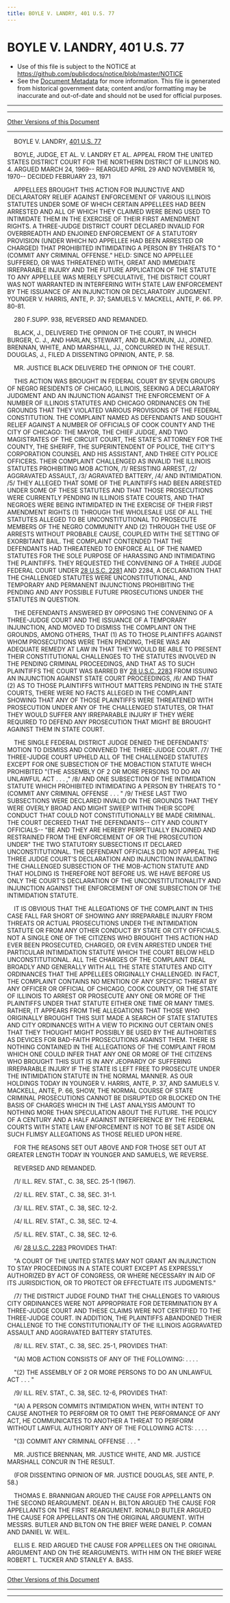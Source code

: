 ```yaml
---
title: BOYLE V. LANDRY, 401 U.S. 77
---
```


# BOYLE V. LANDRY, 401 U.S. 77

* Use of this file is subject to the NOTICE at https://github.com/publicdocs/notice/blob/master/NOTICE
* See the [Document Metadata](../../../index.md) for more information.
  This file is generated from historical government data; content and/or formatting may be inaccurate and out-of-date and should not be used for official purposes.

----------
----------

[Other Versions of this Document](https://publicdocs.github.io/go/links?ns=uslm-x&ref=%2Fus%2Fcourts%2Fscotus%2FusReporter%2F401%2F77)

----------

    BOYLE V. LANDRY, [401 U.S. 77][/us/courts/scotus/usReporter/401/77]

    BOYLE, JUDGE, ET AL. V. LANDRY ET AL. APPEAL FROM THE UNITED STATES DISTRICT COURT FOR THE NORTHERN DISTRICT OF ILLINOIS NO. 4.  ARGUED MARCH 24, 1969-- REARGUED APRIL 29 AND NOVEMBER 16, 1970-- DECIDED FEBRUARY 23, 1971

    APPELLEES BROUGHT THIS ACTION FOR INJUNCTIVE AND DECLARATORY RELIEF AGAINST ENFORCEMENT OF VARIOUS ILLINOIS STATUTES UNDER SOME OF WHICH CERTAIN APPELLEES HAD BEEN ARRESTED AND ALL OF WHICH THEY CLAIMED WERE BEING USED TO INTIMIDATE THEM IN THE EXERCISE OF THEIR FIRST AMENDMENT RIGHTS.  A THREE-JUDGE DISTRICT COURT DECLARED INVALID FOR OVERBREADTH AND ENJOINED ENFORCEMENT OF A STATUTORY PROVISION (UNDER WHICH NO APPELLEE HAD BEEN ARRESTED OR CHARGED) THAT PROHIBITED INTIMIDATING A PERSON BY THREATS TO "(COMMIT ANY CRIMINAL OFFENSE."  HELD:  SINCE NO APPELLEE SUFFERED, OR WAS THREATENED WITH, GREAT AND IMMEDIATE IRREPARABLE INJURY AND THE FUTURE APPLICATION OF THE STATUTE TO ANY APPELLEE WAS MERELY SPECULATIVE, THE DISTRICT COURT WAS NOT WARRANTED IN INTERFERING WITH STATE LAW ENFORCEMENT BY THE ISSUANCE OF AN INJUNCTION OR DECLARATORY JUDGMENT.  YOUNGER V. HARRIS, ANTE, P. 37; SAMUELS V. MACKELL, ANTE, P. 66.  PP. 80-81.

    280 F.SUPP.  938, REVERSED AND REMANDED.

    BLACK, J., DELIVERED THE OPINION OF THE COURT, IN WHICH BURGER, C. J., AND HARLAN, STEWART, AND BLACKMUN, JJ., JOINED.  BRENNAN, WHITE, AND MARSHALL, JJ., CONCURRED IN THE RESULT.  DOUGLAS, J., FILED A DISSENTING OPINION, ANTE, P. 58.

    MR. JUSTICE BLACK DELIVERED THE OPINION OF THE COURT.

    THIS ACTION WAS BROUGHT IN FEDERAL COURT BY SEVEN GROUPS OF NEGRO RESIDENTS OF CHICAGO, ILLINOIS, SEEKING A DECLARATORY JUDGMENT AND AN INJUNCTION AGAINST THE ENFORCEMENT OF A NUMBER OF ILLINOIS STATUTES AND CHICAGO ORDINANCES ON THE GROUNDS THAT THEY VIOLATED VARIOUS PROVISIONS OF THE FEDERAL CONSTITUTION.  THE COMPLAINT NAMED AS DEFENDANTS AND SOUGHT RELIEF AGAINST A NUMBER OF OFFICIALS OF COOK COUNTY AND THE CITY OF CHICAGO: THE MAYOR, THE CHIEF JUDGE, AND TWO MAGISTRATES OF THE CIRCUIT COURT, THE STATE'S ATTORNEY FOR THE COUNTY, THE SHERIFF, THE SUPERINTENDENT OF POLICE, THE CITY'S CORPORATION COUNSEL AND HIS ASSISTANT, AND THREE CITY POLICE OFFICERS.  THEIR COMPLAINT CHALLENGED AS INVALID THE ILLINOIS STATUTES PROHIBITING MOB ACTION, /1/  RESISTING ARREST, /2/  AGGRAVATED ASSAULT, /3/  AGRAVATED BATTERY, /4/  AND INTIMIDATION.  /5/  THEY ALLEGED THAT SOME OF THE PLAINTIFFS HAD BEEN ARRESTED UNDER SOME OF THESE STATUTES AND THAT THOSE PROSECUTIONS WERE CURRENTLY PENDING IN ILLINOIS STATE COURTS, AND THAT NEGROES WERE BEING INTIMIDATED IN THE EXERCISE OF THEIR FIRST AMENDMENT RIGHTS (1) THROUGH THE WHOLESALE USE OF ALL THE STATUTES ALLEGED TO BE UNCONSTITUTIONAL TO PROSECUTE MEMBERS OF THE NEGRO COMMUNITY AND (2) THROUGH THE USE OF ARRESTS WITHOUT PROBABLE CAUSE, COUPLED WITH THE SETTING OF EXORBITANT BAIL.  THE COMPLAINT CONTENDED THAT THE DEFENDANTS HAD THREATENED TO ENFORCE ALL OF THE NAMED STATUTES FOR THE SOLE PURPOSE OF HARASSING AND INTIMIDATING THE PLAINTIFFS.  THEY REQUESTED THE CONVENING OF A THREE JUDGE FEDERAL COURT UNDER [28 U.S.C. 2281][/us/usc/t28/s2281] AND 2284, A DECLARATION THAT THE CHALLENGED STATUTES WERE UNCONSTITUTIONAL, AND TEMPORARY AND PERMANENT INJUNCTIONS PROHIBITING THE PENDING AND ANY POSSIBLE FUTURE PROSECUTIONS UNDER THE STATUTES IN QUESTION.

    THE DEFENDANTS ANSWERED BY OPPOSING THE CONVENING OF A THREE-JUDGE COURT AND THE ISSUANCE OF A TEMPORARY INJUNCTION, AND MOVED TO DISMISS THE COMPLAINT ON THE GROUNDS, AMONG OTHERS, THAT (1) AS TO THOSE PLAINTIFFS AGAINST WHOM PROSECUTIONS WERE THEN PENDING, THERE WAS AN ADEQUATE REMEDY AT LAW IN THAT THEY WOULD BE ABLE TO PRESENT THEIR CONSTITUTIONAL CHALLENGES TO THE STATUTES INVOLVED IN THE PENDING CRIMINAL PROCEEDINGS, AND THAT AS TO SUCH PLAINTIFFS THE COURT WAS BARRED BY [28 U.S.C. 2283][/us/usc/t28/s2283] FROM ISSUING AN INJUNCTION AGAINST STATE COURT PROCEEDINGS, /6/  AND THAT (2) AS TO THOSE PLAINTIFFS WITHOUT MATTERS PENDING IN THE STATE COURTS, THERE WERE NO FACTS ALLEGED IN THE COMPLAINT SHOWING THAT ANY OF THOSE PLAINTIFFS WERE THREATENED WITH PROSECUTION UNDER ANY OF THE CHALLENGED STATUTES, OR THAT THEY WOULD SUFFER ANY IRREPARABLE INJURY IF THEY WERE REQUIRED TO DEFEND ANY PROSECUTION THAT MIGHT BE BROUGHT AGAINST THEM IN STATE COURT.

    THE SINGLE FEDERAL DISTRICT JUDGE DENIED THE DEFENDANTS' MOTION TO DISMISS AND CONVENED THE THREE-JUDGE COURT.  /7/  THE THREE-JUDGE COURT UPHELD ALL OF THE CHALLENGED STATUTES EXCEPT FOR ONE SUBSECTION OF THE MOBACTION STATUTE WHICH PROHIBITED "(THE ASSEMBLY OF 2 OR MORE PERSONS TO DO AN UNLAWFUL ACT . . . ,"  /8/  AND ONE SUBSECTION OF THE INTIMIDATION STATUTE WHICH PROHIBITED INTIMIDATING A PERSON BY THREATS TO "(COMMIT ANY CRIMINAL OFFENSE . . . "  /9/  THESE LAST TWO SUBSECTIONS WERE DECLARED INVALID ON THE GROUNDS THAT THEY WERE OVERLY BROAD AND MIGHT SWEEP WITHIN THEIR SCOPE CONDUCT THAT COULD NOT CONSTITUTIONALLY BE MADE CRIMINAL.  THE COURT DECREED THAT THE DEFENDANTS-- CITY AND COUNTY OFFICIALS-- "BE AND THEY ARE HEREBY PERPETUALLY ENJOINED AND RESTRAINED FROM THE ENFORCEMENT OF OR THE PROSECUTION UNDER" THE TWO STATUTORY SUBSECTIONS IT DECLARED UNCONSTITUTIONAL.  THE DEFENDANT OFFICIALS DID NOT APPEAL THE THREE JUDGE COURT'S DECLARATION AND INJUNCTION INVALIDATING THE CHALLENGED SUBSECTION OF THE MOB-ACTION STATUTE AND THAT HOLDING IS THEREFORE NOT BEFORE US.  WE HAVE BEFORE US ONLY THE COURT'S DECLARATION OF THE UNCONSTITUTIONALITY AND INJUNCTION AGAINST THE ENFORCEMENT OF ONE SUBSECTION OF THE INTIMIDATION STATUTE.

    IT IS OBVIOUS THAT THE ALLEGATIONS OF THE COMPLAINT IN THIS CASE FALL FAR SHORT OF SHOWING ANY IRREPARABLE INJURY FROM THREATS OR ACTUAL PROSECUTIONS UNDER THE INTIMIDATION STATUTE OR FROM ANY OTHER CONDUCT BY STATE OR CITY OFFICIALS.  NOT A SINGLE ONE OF THE CITIZENS WHO BROUGHT THIS ACTION HAD EVER BEEN PROSECUTED, CHARGED, OR EVEN ARRESTED UNDER THE PARTICULAR INTIMIDATION STATUTE WHICH THE COURT BELOW HELD UNCONSTITUTIONAL.  ALL THE CHARGES OF THE COMPLAINT DEAL BROADLY AND GENERALLY WITH ALL THE STATE STATUTES AND CITY ORDINANCES THAT THE APPELLEES ORIGINALLY CHALLENGED.  IN FACT, THE COMPLAINT CONTAINS NO MENTION OF ANY SPECIFIC THREAT BY ANY OFFICER OR OFFICIAL OF CHICAGO, COOK COUNTY, OR THE STATE OF ILLINOIS TO ARREST OR PROSECUTE ANY ONE OR MORE OF THE PLAINTIFFS UNDER THAT STATUTE EITHER ONE TIME OR MANY TIMES.  RATHER, IT APPEARS FROM THE ALLEGATIONS THAT THOSE WHO ORIGINALLY BROUGHT THIS SUIT MADE A SEARCH OF STATE STATUTES AND CITY ORDINANCES WITH A VIEW TO PICKING OUT CERTAIN ONES THAT THEY THOUGHT MIGHT POSSIBLY BE USED BY THE AUTHORITIES AS DEVICES FOR BAD-FAITH PROSECUTIONS AGAINST THEM.  THERE IS NOTHING CONTAINED IN THE ALLEGATIONS OF THE COMPLAINT FROM WHICH ONE COULD INFER THAT ANY ONE OR MORE OF THE CITIZENS WHO BROUGHT THIS SUIT IS IN ANY JEOPARDY OF SUFFERING IRREPARABLE INJURY IF THE STATE IS LEFT FREE TO PROSECUTE UNDER THE INTIMIDATION STATUTE IN THE NORMAL MANNER.  AS OUR HOLDINGS TODAY IN YOUNGER V. HARRIS, ANTE, P. 37, AND SAMUELS V. MACKELL, ANTE, P. 66, SHOW, THE NORMAL COURSE OF STATE CRIMINAL PROSECUTIONS CANNOT BE DISRUPTED OR BLOCKED ON THE BASIS OF CHARGES WHICH IN THE LAST ANALYSIS AMOUNT TO NOTHING MORE THAN SPECULATION ABOUT THE FUTURE.  THE POLICY OF A CENTURY AND A HALF AGAINST INTERFERENCE BY THE FEDERAL COURTS WITH STATE LAW ENFORCEMENT IS NOT TO BE SET ASIDE ON SUCH FLIMSY ALLEGATIONS AS THOSE RELIED UPON HERE.

    FOR THE REASONS SET OUT ABOVE AND FOR THOSE SET OUT AT GREATER LENGTH TODAY IN YOUNGER AND SAMUELS, WE REVERSE.

    REVERSED AND REMANDED.

    /1/  ILL. REV. STAT., C. 38, SEC. 25-1 (1967).

    /2/  ILL. REV. STAT., C. 38, SEC. 31-1.

    /3/  ILL. REV. STAT., C. 38, SEC. 12-2.

    /4/  ILL. REV. STAT., C. 38, SEC. 12-4.

    /5/  ILL. REV. STAT., C. 38, SEC. 12-6.

    /6/  [28 U.S.C. 2283][/us/usc/t28/s2283] PROVIDES THAT:

    "A COURT OF THE UNITED STATES MAY NOT GRANT AN INJUNCTION TO STAY PROCEEDINGS IN A STATE COURT EXCEPT AS EXPRESSLY AUTHORIZED BY ACT OF CONGRESS, OR WHERE NECESSARY IN AID OF ITS JURISDICTION, OR TO PROTECT OR EFFECTUATE ITS JUDGMENTS."

    /7/  THE DISTRICT JUDGE FOUND THAT THE CHALLENGES TO VARIOUS CITY ORDINANCES WERE NOT APPROPRIATE FOR DETERMINATION BY A THREE-JUDGE COURT AND THESE CLAIMS WERE NOT CERTIFIED TO THE THREE-JUDGE COURT.  IN ADDITION, THE PLAINTIFFS ABANDONED THEIR CHALLENGE TO THE CONSTITUTIONALITY OF THE ILLINOIS AGGRAVATED ASSAULT AND AGGRAVATED BATTERY STATUTES.

    /8/  ILL. REV. STAT., C. 38, SEC. 25-1, PROVIDES THAT:

    "(A) MOB ACTION CONSISTS OF ANY OF THE FOLLOWING: .          .     .          .

    "(2) THE ASSEMBLY OF 2 OR MORE PERSONS TO DO AN UNLAWFUL ACT . . . "

    /9/  ILL. REV. STAT., C. 38, SEC. 12-6, PROVIDES THAT:

    "(A) A PERSON COMMITS INTIMIDATION WHEN, WITH INTENT TO CAUSE ANOTHER TO PERFORM OR TO OMIT THE PERFORMANCE OF ANY ACT, HE COMMUNICATES TO ANOTHER A THREAT TO PERFORM WITHOUT LAWFUL AUTHORITY ANY OF THE FOLLOWING ACTS: .          .          .          .

    "(3) COMMIT ANY CRIMINAL OFFENSE . . . "

    MR. JUSTICE BRENNAN, MR. JUSTICE WHITE, AND MR. JUSTICE MARSHALL CONCUR IN THE RESULT.

    (FOR DISSENTING OPINION OF MR. JUSTICE DOUGLAS, SEE ANTE, P. 58.)

    THOMAS E. BRANNIGAN ARGUED THE CAUSE FOR APPELLANTS ON THE SECOND REARGUMENT.  DEAN H. BILTON ARGUED THE CAUSE FOR APPELLANTS ON THE FIRST REARGUMENT.  RONALD BUTLER ARGUED THE CAUSE FOR APPELLANTS ON THE ORIGINAL ARGUMENT.  WITH MESSRS.  BUTLER AND BILTON ON THE BRIEF WERE DANIEL P. COMAN AND DANIEL W. WEIL.

    ELLIS E. REID ARGUED THE CAUSE FOR APPELLEES ON THE ORIGINAL ARGUMENT AND ON THE REARGUMENTS.  WITH HIM ON THE BRIEF WERE ROBERT L. TUCKER AND STANLEY A. BASS.

----------

[Other Versions of this Document](https://publicdocs.github.io/go/links?ns=uslm-x&ref=%2Fus%2Fcourts%2Fscotus%2FusReporter%2F401%2F77)

----------
----------

[/us/courts/scotus/usReporter/401/77]: https://publicdocs.github.io/go/links?ns=uslm-x&ref=%2Fus%2Fcourts%2Fscotus%2FusReporter%2F401%2F77
[/us/usc/t28/s2281]: https://publicdocs.github.io/go/links?ns=uslm&ref=%2Fus%2Fusc%2Ft28%2Fs2281
[/us/usc/t28/s2283]: https://publicdocs.github.io/go/links?ns=uslm&ref=%2Fus%2Fusc%2Ft28%2Fs2283
[/us/usc/t28/s2283]: https://publicdocs.github.io/go/links?ns=uslm&ref=%2Fus%2Fusc%2Ft28%2Fs2283


